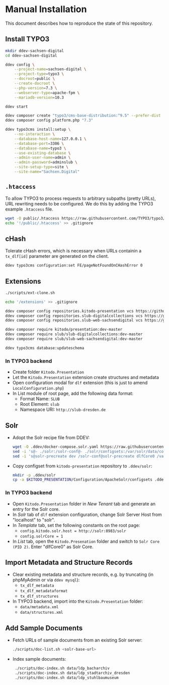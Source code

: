# Manual Installation

This document describes how to reproduce the state of this repository.

## Install TYPO3

```bash
mkdir ddev-sachsen-digital
cd ddev-sachsen-digital

ddev config \
    --project-name=sachsen-digital \
    --project-type=typo3 \
    --docroot=public \
    --create-docroot \
    --php-version=7.3 \
    --webserver-type=apache-fpm \
    --mariadb-version=10.3

ddev start

ddev composer create "typo3/cms-base-distribution:^9.5" --prefer-dist
ddev composer config platform.php "7.3"

ddev typo3cms install:setup \
    --no-interaction \
    --database-host-name=127.0.0.1 \
    --database-port=3306 \
    --database-name=typo3 \
    --use-existing-database \
    --admin-user-name=admin \
    --admin-password=adminslub \
    --site-setup-type=site \
    --site-name="Sachsen.Digital"
```

## `.htaccess`

To allow TYPO3 to process requests to arbitrary subpaths (pretty URLs), URL rewriting needs to be configured. We do this by adding the TYPO3 example `.htaccess` file.

```bash
wget -O public/.htaccess https://raw.githubusercontent.com/TYPO3/typo3/v9.5.30/typo3/sysext/install/Resources/Private/FolderStructureTemplateFiles/root-htaccess
echo '!/public/.htaccess' >> .gitignore
```

## cHash

Tolerate cHash errors, which is necessary when URLs containin a `tx_dlf[id]` parameter are generated on the client.

```bash
ddev typo3cms configuration:set FE/pageNotFoundOnCHashError 0
```

## Extensions

```bash
./scripts/ext-clone.sh

echo '/extensions' >> .gitignore

ddev composer config repositories.kitodo-presentation vcs https://github.com/kitodo/kitodo-presentation.git
ddev composer config repositories.slub-digitalcollections vcs https://github.com/slub/slub_digitalcollections.git
ddev composer config repositories.slub-web-sachsendigital vcs https://github.com/slub/slub_web_sachsendigital.git

ddev composer require kitodo/presentation:dev-master
ddev composer require slub/slub-digitalcollections:dev-master
ddev composer require slub/slub-web-sachsendigital:dev-master

ddev typo3cms database:updateschema
```

### In TYPO3 backend

- Create folder `Kitodo.Presentation`
- Let the `Kitodo.Presentation` extension create structures and metadata
- Open configuration modal for `dlf` extension (this is just to amend `LocalConfiguration.php`)
- In List module of root page, add the following data format:
  - Format Name: `SLUB`
  - Root Element: `slub`
  - Namespace URI: `http://slub-dresden.de`

## Solr

- Adopt the Solr recipe file from DDEV:
  ```bash
  wget -O .ddev/docker-compose.solr.yaml https://raw.githubusercontent.com/drud/ddev/v1.18.0-rc1/pkg/servicetest/testdata/TestServices/docker-compose.solr.yaml
  sed -i 's@- ./solr:/solr-conf@- ./solr/configsets:/var/solr/data/configsets@g' .ddev/docker-compose.solr.yaml
  sed -i 's@solr-precreate dev /solr-conf@solr-precreate dlfCore0 /var/solr/data/configsets/dlf@g' .ddev/docker-compose.solr.yaml
  ```

- Copy configset from `kitodo-presentation` repository to `.ddev/solr`:
  ```bash
  mkdir -p .ddev/solr
  cp -a $KITODO_PRESENTATION/Configuration/ApacheSolr/configsets .ddev/solr
  ```

### In TYPO3 backend

- Open `Kitodo.Presentation` folder in *New Tenant* tab and generate an entry for the Solr core.
- In *Solr* tab of `dlf` extension configuration, change Solr Server Host from "localhost" to "solr".
- In *Template* tab, set the following constants on the root page:
  - `config.kitodo.solr.host = http://solr:8983/solr`
  - `config.solrCore = 1`
- In *List* tab, open the `Kitodo.Presenation` folder and switch to `Solr Core (PID 2)`. Enter "dlfCore0" as Solr Core.

## Import Metadata and Structure Records

- Clear existing metadata and structure records, e.g. by truncating (in phpMyAdmin or via `ddev mysql`):
  - `tx_dlf_metadata`
  - `tx_dlf_metadataformat`
  - `tx_dlf_structures`
- In TYPO3 backend, import into the `Kitodo.Presentation` folder:
  - `data/metadata.xml`
  - `data/structures.xml`

## Add Sample Documents

- Fetch URLs of sample documents from an existing Solr server:
  ```bash
  ./scripts/doc-list.sh <solr-base-url>
  ```

- Index sample documents:
  ```bash
   ./scripts/doc-index.sh data/ldp_bacharchiv
   ./scripts/doc-index.sh data/ldp_stadtarchiv_dresden
   ./scripts/doc-index.sh data/ldp_stuhlbaumuseum
   ```

